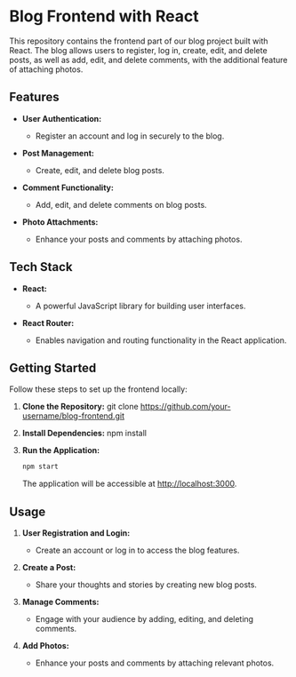 # Blog Frontend with React

This repository contains the frontend part of our blog project built with React. The blog allows users to register, log in, create, edit, and delete posts, as well as add, edit, and delete comments, with the additional feature of attaching photos.

## Features

- **User Authentication:**
  - Register an account and log in securely to the blog.

- **Post Management:**
  - Create, edit, and delete blog posts.

- **Comment Functionality:**
  - Add, edit, and delete comments on blog posts.

- **Photo Attachments:**
  - Enhance your posts and comments by attaching photos.

## Tech Stack

- **React:**
  - A powerful JavaScript library for building user interfaces.

- **React Router:**
  - Enables navigation and routing functionality in the React application.


## Getting Started

Follow these steps to set up the frontend locally:

1. **Clone the Repository:**
   git clone https://github.com/your-username/blog-frontend.git


2. **Install Dependencies:**
   npm install

3. **Run the Application:**
   ```bash
   npm start
   ```
   The application will be accessible at [http://localhost:3000](http://localhost:3000).

## Usage

1. **User Registration and Login:**
   - Create an account or log in to access the blog features.

2. **Create a Post:**
   - Share your thoughts and stories by creating new blog posts.

3. **Manage Comments:**
   - Engage with your audience by adding, editing, and deleting comments.

4. **Add Photos:**
   - Enhance your posts and comments by attaching relevant photos.
